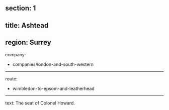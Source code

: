 section: 1
----
title: Ashtead
----
region: Surrey
----
company:
- companies/london-and-south-western
----
route:
- wimbledon-to-epsom-and-leatherhead
----
text: The seat of Colonel Howard.
